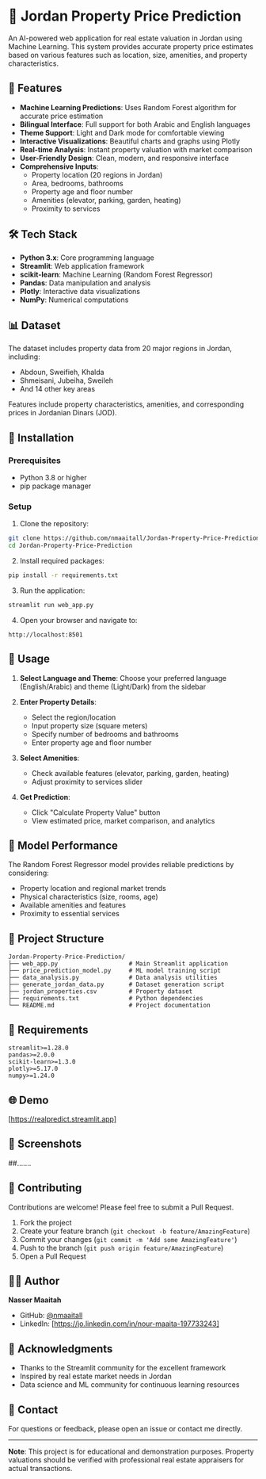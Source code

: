 # 🏢 Jordan Property Price Prediction

An AI-powered web application for real estate valuation in Jordan using Machine Learning. This system provides accurate property price estimates based on various features such as location, size, amenities, and property characteristics.

## 🌟 Features

- **Machine Learning Predictions**: Uses Random Forest algorithm for accurate price estimation
- **Bilingual Interface**: Full support for both Arabic and English languages
- **Theme Support**: Light and Dark mode for comfortable viewing
- **Interactive Visualizations**: Beautiful charts and graphs using Plotly
- **Real-time Analysis**: Instant property valuation with market comparison
- **User-Friendly Design**: Clean, modern, and responsive interface
- **Comprehensive Inputs**: 
  - Property location (20 regions in Jordan)
  - Area, bedrooms, bathrooms
  - Property age and floor number
  - Amenities (elevator, parking, garden, heating)
  - Proximity to services

## 🛠️ Tech Stack

- **Python 3.x**: Core programming language
- **Streamlit**: Web application framework
- **scikit-learn**: Machine Learning (Random Forest Regressor)
- **Pandas**: Data manipulation and analysis
- **Plotly**: Interactive data visualizations
- **NumPy**: Numerical computations

## 📊 Dataset

The dataset includes property data from 20 major regions in Jordan, including:
- Abdoun, Sweifieh, Khalda
- Shmeisani, Jubeiha, Sweileh
- And 14 other key areas

Features include property characteristics, amenities, and corresponding prices in Jordanian Dinars (JOD).

## 🚀 Installation

### Prerequisites
- Python 3.8 or higher
- pip package manager

### Setup

1. Clone the repository:
```bash
git clone https://github.com/nmaaitall/Jordan-Property-Price-Prediction.git
cd Jordan-Property-Price-Prediction
```

2. Install required packages:
```bash
pip install -r requirements.txt
```

3. Run the application:
```bash
streamlit run web_app.py
```

4. Open your browser and navigate to:
```
http://localhost:8501
```

## 📝 Usage

1. **Select Language and Theme**: Choose your preferred language (English/Arabic) and theme (Light/Dark) from the sidebar

2. **Enter Property Details**:
   - Select the region/location
   - Input property size (square meters)
   - Specify number of bedrooms and bathrooms
   - Enter property age and floor number

3. **Select Amenities**:
   - Check available features (elevator, parking, garden, heating)
   - Adjust proximity to services slider

4. **Get Prediction**:
   - Click "Calculate Property Value" button
   - View estimated price, market comparison, and analytics

## 🎯 Model Performance

The Random Forest Regressor model provides reliable predictions by considering:
- Property location and regional market trends
- Physical characteristics (size, rooms, age)
- Available amenities and features
- Proximity to essential services

## 📁 Project Structure

```
Jordan-Property-Price-Prediction/
├── web_app.py                    # Main Streamlit application
├── price_prediction_model.py     # ML model training script
├── data_analysis.py              # Data analysis utilities
├── generate_jordan_data.py       # Dataset generation script
├── jordan_properties.csv         # Property dataset
├── requirements.txt              # Python dependencies
└── README.md                     # Project documentation
```

## 🔧 Requirements

```
streamlit>=1.28.0
pandas>=2.0.0
scikit-learn>=1.3.0
plotly>=5.17.0
numpy>=1.24.0
```

## 🌐 Demo

[https://realpredict.streamlit.app]

## 📸 Screenshots

##.......

## 🤝 Contributing

Contributions are welcome! Please feel free to submit a Pull Request.

1. Fork the project
2. Create your feature branch (`git checkout -b feature/AmazingFeature`)
3. Commit your changes (`git commit -m 'Add some AmazingFeature'`)
4. Push to the branch (`git push origin feature/AmazingFeature`)
5. Open a Pull Request


## 👨‍💻 Author

**Nasser Maaitah**
- GitHub: [@nmaaitall](https://github.com/nmaaitall)
- LinkedIn: [https://jo.linkedin.com/in/nour-maaita-197733243]

## 🙏 Acknowledgments

- Thanks to the Streamlit community for the excellent framework
- Inspired by real estate market needs in Jordan
- Data science and ML community for continuous learning resources

## 📧 Contact

For questions or feedback, please open an issue or contact me directly.

---

**Note**: This project is for educational and demonstration purposes. Property valuations should be verified with professional real estate appraisers for actual transactions.
